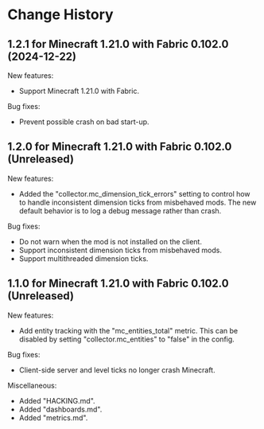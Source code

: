 Change History
==============


1.2.1 for Minecraft 1.21.0 with Fabric 0.102.0 (2024-12-22)
-----------------------------------------------------------

New features:

- Support Minecraft 1.21.0 with Fabric.

Bug fixes:

- Prevent possible crash on bad start-up.


1.2.0 for Minecraft 1.21.0 with Fabric 0.102.0 (Unreleased)
-----------------------------------------------------------

New features:

- Added the "collector.mc_dimension_tick_errors" setting to control how to handle inconsistent dimension ticks from misbehaved mods. The new default behavior is to log a debug message rather than crash.

Bug fixes:

- Do not warn when the mod is not installed on the client.
- Support inconsistent dimension ticks from misbehaved mods.
- Support multithreaded dimension ticks.


1.1.0 for Minecraft 1.21.0 with Fabric 0.102.0 (Unreleased)
-----------------------------------------------------------

New features:

- Add entity tracking with the "mc_entities_total" metric. This can be disabled by setting "collector.mc_entities" to "false" in the config.

Bug fixes:

- Client-side server and level ticks no longer crash Minecraft.

Miscellaneous:

- Added "HACKING.md".
- Added "dashboards.md".
- Added "metrics.md".
